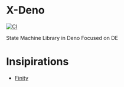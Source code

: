 # X-Deno

[![CI](https://github.com/makuzaverite/X-Deno/actions/workflows/ci.yml/badge.svg)](https://github.com/makuzaverite/X-Deno/actions/workflows/ci.yml)

State Machine Library in Deno Focused on DE

# Insipirations

- [Finity](https://github.com/nickuraltsev/finity)
